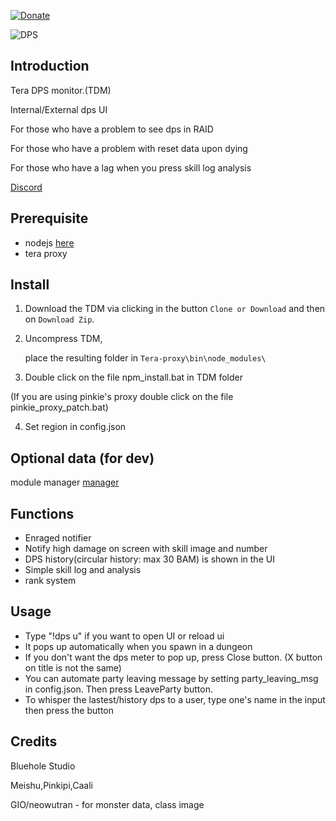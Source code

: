 [![Donate](https://img.shields.io/badge/Donate-PayPal-ff69b4.svg)](https://www.paypal.com/cgi-bin/webscr?cmd=_s-xclick&hosted_button_id=C6BU555NMQJD6)

![DPS](https://image.ibb.co/mpSFny/dps.jpg)

## Introduction

Tera DPS monitor.(TDM)

Internal/External dps UI

For those who have a problem to see dps in RAID

For those who have a problem with reset data upon dying

For those who have a lag when you press skill log analysis

[Discord](https://discord.gg/JRa7FXd)

## Prerequisite

- nodejs  [here](https://nodejs.org/en/)
- tera proxy

## Install

1. Download the TDM via clicking in the button `Clone or Download` and then on `Download Zip`.

2. Uncompress TDM,

   place the resulting folder in `Tera-proxy\bin\node_modules\`

3. Double click on the file npm_install.bat in TDM folder

(If you are using pinkie's proxy double click on the file pinkie_proxy_patch.bat)

4. Set region in config.json

## Optional data (for dev)

   module manager [manager](https://github.com/Mathicha/manager)

## Functions

- Enraged notifier
- Notify high damage on screen with skill image and number
- DPS history(circular history: max 30 BAM) is shown in the UI
- Simple skill log and analysis
- rank system

## Usage

- Type "!dps u" if you want to open UI or reload ui
- It pops up automatically when you spawn in a dungeon
- If you don't want the dps meter to pop up, press Close button. (X button on title is not the same)
- You can automate party leaving message by setting party_leaving_msg in config.json. Then press LeaveParty button.
- To whisper the lastest/history dps to a user, type one's name in the input then press the button

## Credits

Bluehole Studio

Meishu,Pinkipi,Caali

GIO/neowutran - for monster data, class image
